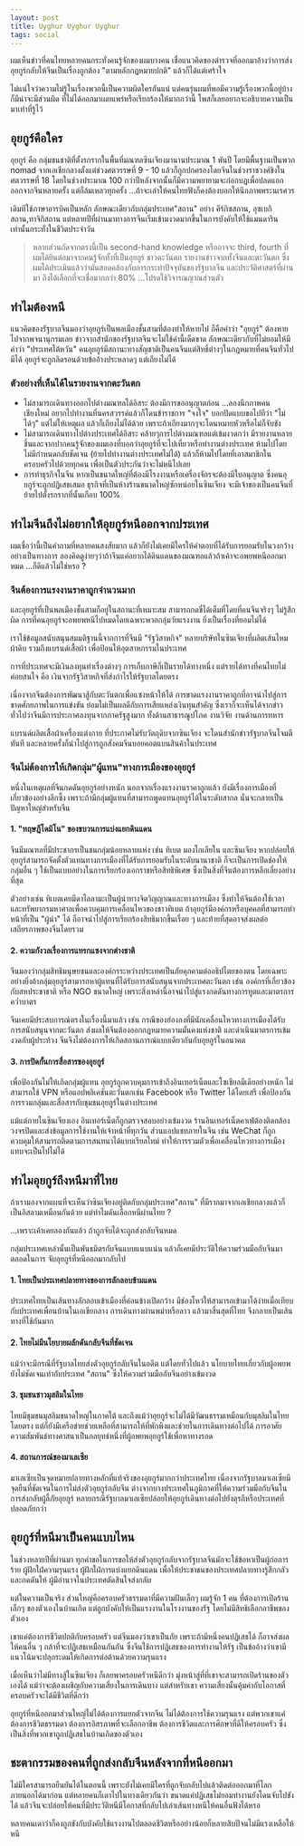 ```yaml
---
layout: post
title: Uyghur Uyghur Uyghur
tags: social
---
```


ผมเห็นข่าวที่คนไทยหลายคนกระทั่งคนรู้จักของผมบางคน
เชื่อแนวคิดของตำรวจที่ออกมาอ้างว่าการส่งอุยกูร์กลับให้จีนเป็นเรื่องถูกต้อง
"ตามหลักกฎหมายปกติ" แล้วก็ได้แต่เศร้าใจ

ไม่แน่ใจว่าความไม่รู้ในเรื่องพวกนี้เป็นความผิดใครกันแน่ แต่คนรุ่นผมที่พอมีความรู้เรื่องพวกนี้อยู่บ้าง
ก็มีน่าจะมีส่วนผิด ที่ไม่ได้ออกมาเผยแพร่หรือเรียกร้องให้มากกว่านี้
โพสก็เลยอยากจะอธิบายความเป็นมาเท่าที่รู้ไว้

## อุยกูร์คือใคร

อุยกูร์ คือ กลุ่มชนชาติที่ตั้งรกรากในพื้นที่มณฑลซินเจียงมานานประมาณ 1 พันปี โดยมีพื้นฐานเป็นพวก
nomad จากเอเชียกลางตั้งแต่ช่วงศตวรรษที่ 9 - 10 แล้วก็ถูกปกครองโดยจีนในช่วงราชวงศ์ชิงในศตวรรษที่
18 โดยในช่วงประมาณ 100 กว่าปีหลังจากนั้นก็มีความพยายามจะก่อกบฎเพื่อปลดแอกออกจากจีนหลายครั้ง
แต่ก็ล้มเหลวทุกครั้ง ...ถ้าจะเล่าให้คนไทยฟังก็คงต้องบอกให้นึกภาพพระนเรศวร

เดิมทีใช้ภาษาอารบิคเป็นหลัก ลักษณะเดียวกับกลุ่มประเทศ"สถาน"
อย่าง คีร์กิซสถาน, อุซเบกิสถาน,ทาจิกิสถาน
แต่หลายปีที่ผ่านมาทางการจีนเริ่มเข้ามงวดมากขึ้นในการบังคับให้ใช้แมนดารินเท่านั้นกระทั่งในชีวิตประจำวัน

> หลายส่วนถัดจากตรงนี้เป็น second-hand knowledge หรืออาจจะ third, fourth
  ที่ผมได้ยินต่อมาจากคนรู้จักทั้งที่เป็นอุยกูร์ ชาวตะวันตก รายงานข่าวจากทั้งจีนและตะวันตก
  ซึ่งผมได้ประเมินแล้วว่ามันสอดคล้องกับการกระทำปัจจุบันของรัฐบาลจีน
  และประวัติศาสตร์ที่ผ่านมา ถึงได้เลือกที่จะเชื่อมากกว่า 80% ...โปรดใช้วิจารณญาณส่วนตัว

## ทำไมต้องหนี

แนวคิดของรัฐบาลจีนมองว่าอุยกูร์เป็นพลเมืองชั้นสามที่ต้องทำให้หายไป ก็คือคำว่า "อุยกูร์"
ต้องหายไปจากพจนานุกรมเลย ข่าวจากสำนักของรัฐบาลจีนจะไม่ใช้คำนี้เด็ดขาด
ลักษณะเดียวกับที่ไม่ยอมให้มีคำว่า "ประเทศไต้หวัน"
คนอุยกูร์มีสถานะทางสัญชาติเป็นคนจีนแต่สิทธิ์ต่างๆในกฎหมายที่คนจีนทั่วไปมีได้
อุยกูร์จะถูกลิดรอนด้วยข้ออ้างประหลาดๆ แต่เถียงไม่ได้

### ตัวอย่างที่เห็นได้ในรายงานจากตะวันตก

- ไม่สามารถเดินทางออกไปต่างมณฑลได้อิสระ ต้องมีการขออนุญาตก่อน ...ลองนึกภาพคนเชียงใหม่
  อยากไปทำงานที่นครสวรรค์แล้วก็โดนข้าราชการ "จงใจ" บอกปัดแบบขอไปทีว่า "ไม่ได้ๆ"
  แต่ไม่ให้เหตุผล แล้วก็เถียงไม่ได้ด้วย เพราะถ้าเถียงมากๆจะโดนหมายหัวหรือไม่ก็จับขัง
- ไม่สามารถเดินทางไปต่างประเทศได้อิสระ คล้ายๆการไปต่างมณฑลแต่เข้มงวดกว่า
  มีรายงานหลายชิ้นและจากปากคนรู้จักของผมเองที่บอกว่าอุยกูร์ที่จะไปเที่ยวหรือทำงานต่างประเทศ
  ห้ามไปโดยไม่มีกำหนดกลับชัดเจน (ย้ายไปทำงานต่างประเทศไม่ได้) แล้วก็ห้ามไปโดยที่เอาสมาชิกในครอบครัวไปด้วยทุกคน เพื่อเป็นตัวประกันว่าจะไม่หนีไปเลย
- การทำธุรกิจในจีน หากเป็นขนาดใหญ่ที่ต้องมีโรงงานหรือเครื่องจักรจะต้องมีใบอนุญาต
  ซึ่งคนอุยกูร์จะถูกปฏิเสธเสมอ ธุรกิจที่เป็นห้างร้านขนาดใหญ่ซักหน่อยในซินเจียง
  จะมีเจ้าของเป็นคนจีนที่ย้ายไปตั้งรกรากที่นั้นเกือบ 100%

## ทำไมจีนถึงไม่อยากให้อุยกูร์หนีออกจากประเทศ

ผมเชื่อว่านี้เป็นคำถามที่หลายคนสงสัยมาก
แล้วก็ยังไม่เคยมีใครให้คำตอบที่ได้รับการยอมรับในวงกว้างอย่างเป็นทางการ
ลองคิดดูง่ายๆว่าถ้าจีนแค่อยากได้ดินแดนของมณฑลแล้วถ้าเค้าจะอพยพหนีออกมาหมด ...ก็ดีแล้วไม่ใช่หรอ ?

### จีนต้องการแรงงานราคาถูกจำนวนมาก

และอุยกูร์ที่เป็นพลเมืองชั้นสามก็อยู่ในสถานะที่เหมาะสม สามารถกดขี่ได้เต็มที่โดยที่คนจีนจริงๆ
ไม่รู้สึกผิด การที่คนอุยกูร์จะอพยพหนีไปหมดโดยเฉพาะพวกกลุ่มวัยแรงงาน ยิ่งเป็นเรื่องที่ยอมไม่ได้

เราใช้ข้อมูลสนับสนุนสมมติฐานนี้จากการที่จีนมี "รัฐวิสาหกิจ" หลายบริษัทในซินเจียงที่ผลิตเส้นไหม ผ้าดิบ
รวมถึงแบรนด์เสื้อผ้า เพื่อป้อนให้อุตสาหกรรมในประเทศ

การที่ประเทศจะมีเงินลงทุนทำเรื่องต่างๆ การเก็บภาษีก็เป็นรายได้ทางหนึ่ง แต่รายได้ทางที่คนไทยไม่ค่อยสนใจ คือ
เงินจากรัฐวิสาหกิจที่ส่งกำไรให้รัฐบาลโดยตรง

เนื่องจากจีนต้องการพัฒนาสู้กับตะวันตกเพื่อแซงหน้าให้ได้
การขาดแรงงานราคาถูกที่อาจนำไปสู่การขาดศักยภาพในการแข่งขัน
ย่อมไม่เป็นผลดีกับการเสียแหล่งเงินทุนสำคัญ
ซึ่งเราก็จะเห็นได้จากข่าวทั่วไปว่าจีนมีการประกาศลงทุนจากภาครัฐสูงมาก ทั้งด้านสาธารณูปโภค งานวิจัย งานด้านการทหาร

แบรนด์ผลิตเสื้อผ้าเครื่องแต่งกาย ที่ประกาศไม่รับวัตถุดิบจากซินเจียง
จะโดนสำนักข่าวรัฐบาลจีนโจมตีทันที และหลายครั้งก็นำไปสู่การถูกสังคมจีนบอยคอตแบนสินค้าในประเทศ

### จีนไม่ต้องการให้เกิดกลุ่ม"ผู้แทน"ทางการเมืองของอุยกูร์

หนึ่งในเหตุผลที่จีนกดดันอุยกูร์อย่างหนัก นอกจากเรื่องแรงงานราคาถูกแล้ว
ยังมีเรื่องการเมืองที่เกี่ยวข้องอย่างลึกซึ้ง เพราะถ้ามีกลุ่มผู้แทนที่สามารถพูดแทนอุยกูร์ได้ในระดับสากล
นั่นจะกลายเป็นปัญหาใหญ่สำหรับจีน

#### 1. "ทฤษฎีโดมิโน" ของขบวนการแบ่งแยกดินแดน

จีนมีมณฑลที่มีประชากรเป็นชนกลุ่มน้อยหลายแห่ง เช่น ทิเบต มองโกเลียใน และซินเจียง
หากปล่อยให้อุยกูร์สามารถจัดตั้งตัวแทนทางการเมืองที่ได้รับการยอมรับในระดับนานาชาติ
ก็จะเป็นการเปิดช่องให้กลุ่มอื่น ๆ ใช้เป็นแบบอย่างในการเรียกร้องเอกราชหรือสิทธิพิเศษ
ซึ่งเป็นสิ่งที่จีนต้องการหลีกเลี่ยงอย่างที่สุด

ตัวอย่างเช่น ทิเบตเคยมีดาไลลามะเป็นผู้นำทางจิตวิญญาณและทางการเมือง
ซึ่งทำให้จีนต้องใช้เวลาและทรัพยากรมหาศาลเพื่อควบคุมการเคลื่อนไหวของชาวทิเบต
ถ้าอุยกูร์มีองค์กรหรือบุคคลที่สามารถทำหน้าที่เป็น "ผู้นำ" ได้
ก็อาจนำไปสู่การเรียกร้องสิทธิมากขึ้นเรื่อย ๆ และท้ายที่สุดอาจส่งผลต่อเสถียรภาพของจีนโดยรวม

#### 2. ความกังวลเรื่องการแทรกแซงจากต่างชาติ

จีนมองว่ากลุ่มสิทธิมนุษยชนและองค์กรระหว่างประเทศเป็นภัยคุกคามต่ออธิปไตยของตน
โดยเฉพาะอย่างยิ่งถ้ากลุ่มอุยกูร์สามารถหาผู้แทนที่ได้รับการสนับสนุนจากประเทศตะวันตก เช่น
องค์กรที่เกี่ยวข้องกับสหประชาชาติ หรือ NGO ขนาดใหญ่
เพราะสิ่งเหล่านี้อาจนำไปสู่แรงกดดันทางการทูตและมาตรการคว่ำบาตร

จีนเคยมีประสบการณ์ตรงในเรื่องนี้มาแล้ว เช่น
กรณีของฮ่องกงที่มีนักเคลื่อนไหวทางการเมืองได้รับการสนับสนุนจากตะวันตก
ส่งผลให้จีนต้องออกกฎหมายความมั่นคงแห่งชาติ และดำเนินมาตรการเข้มงวดกับผู้ประท้วง
จีนจึงไม่ต้องการให้เกิดสถานการณ์แบบเดียวกันกับอุยกูร์ในอนาคต

#### 3. การปิดกั้นการสื่อสารของอุยกูร์

เพื่อป้องกันไม่ให้เกิดกลุ่มผู้แทน อุยกูร์ถูกควบคุมการเข้าถึงอินเทอร์เน็ตและโซเชียลมีเดียอย่างหนัก
ไม่สามารถใช้ VPN หรือแอปพลิเคชันตะวันตกเช่น Facebook หรือ Twitter ได้โดยเสรี
เพื่อป้องกันการรวมกลุ่มและสื่อสารกับชุมชนอุยกูร์ในต่างประเทศ

แม้แต่ภายในซินเจียงเอง อินเทอร์เน็ตก็ถูกตรวจสอบอย่างเข้มงวด
ร้านอินเทอร์เน็ตคาเฟ่ต้องติดกล้องวงจรปิดและส่งข้อมูลการใช้งานให้เจ้าหน้าที่ทุกวัน ส่วนแอปแชทภายในจีน
เช่น WeChat ก็ถูกควบคุมให้สามารถติดตามการสนทนาได้แบบเรียลไทม์
ทำให้การรวมตัวเพื่อเคลื่อนไหวทางการเมืองแทบจะเป็นไปไม่ได้

## ทำไมอุยกูร์ถึงหนีมาที่ไทย

ถ้าเรามองจากแผนที่จะเห็นว่าซินเจียงอยู่ติดกับกลุ่มประเทศ"สถาน"
ที่มีรากมาจากเอเชียกลางแล้วก็เป็นอิสลามเหมือนกันด้วย แต่ทำไมดันเลือกหนีผ่านไทย ?

...เพราะเค้าเคยลองกันแล้ว ถ้าถูกจับได้จะถูกส่งกลับจีนหมด

กลุ่มประเทศเหล่านั้นเป็นพันธมิตรกับจีนแบบแนบแน่น แล้วก็เคยมีประวัติให้ความร่วมมือกับจีนมาตลอดในการ
จับอุยกูร์ที่หนีออกมากลับไป

#### 1. ไทยเป็นประเทศปลายทางของการลักลอบข้ามแดน

ประเทศไทยเป็นเส้นทางลักลอบเข้าเมืองที่ค่อนข้างเปิดกว้าง
มีช่องโหว่ให้สามารถเข้ามาได้ง่ายเมื่อเทียบกับประเทศเพื่อนบ้านในเอเชียกลาง
การเดินทางผ่านพม่าหรือลาว แล้วมาสิ้นสุดที่ไทย จึงกลายเป็นเส้นทางที่ใช้กันมาก

#### 2. ไทยไม่มีนโยบายผลักดันกลับจีนที่ชัดเจน

แม้ว่าจะมีกรณีที่รัฐบาลไทยส่งตัวอุยกูร์กลับจีนในอดีต แต่โดยทั่วไปแล้ว
นโยบายไทยเกี่ยวกับผู้อพยพยังไม่ชัดเจนเท่ากับประเทศ "สถาน" ซึ่งให้ความร่วมมือกับจีนอย่างเข้มงวด

#### 3. ชุมชนชาวมุสลิมในไทย

ไทยมีชุมชนมุสลิมขนาดใหญ่ในภาคใต้ และถึงแม้ว่าอุยกูร์จะไม่ได้มีวัฒนธรรมเหมือนกับมุสลิมในไทยโดยตรง
แต่ก็ยังมีเครือข่ายช่วยเหลือที่สามารถให้ที่พักพิงและช่วยในการเดินทางต่อไปได้
การอาศัยความสัมพันธ์ทางศาสนาเป็นกลยุทธ์หนึ่งที่ผู้อพยพอุยกูร์ใช้เพื่อหาทางรอด

#### 4. สถานการณ์ของมาเลเซีย

มาเลเซียเป็นจุดหมายปลายทางหลักที่แท้จริงของอุยกูร์มากกว่าประเทศไทย
เนื่องจากรัฐบาลมาเลเซียมีจุดยืนที่ชัดเจนในการไม่ส่งตัวอุยกูร์กลับจีน
ต่างจากบางประเทศในภูมิภาคที่ให้ความร่วมมือกับจีนในการส่งกลับผู้ลี้ภัยอุยกูร์
หลายกรณีรัฐบาลมาเลเซียปล่อยให้อุยกูร์เดินทางต่อไปยังตุรกีหรือประเทศที่ปลอดภัยกว่า

## อุยกูร์ที่หนีมาเป็นคนแบบไหน

ในช่วงหลายปีที่ผ่านมา ทุกคำขอในการขอให้ส่งตัวอุยกูร์กลับจากรัฐบาลจีนมักจะใช้ข้อหาเป็นผู้ก่อการร้าย
ผู้ฝักใฝ่ความรุนแรง ผู้ฝักใฝ่การแบ่งแยกดินแดน เพื่อให้ประชาชนของประเทศปลายทางรู้สึกกลัวและกดดันให้
ผู้มีอำนาจในประเทศตัดสินใจส่งกลับ

แต่ในความเป็นจริง ส่วนใหญ่คือครอบครัวธรรมดาที่มีความฝันเล็กๆ ผมรู้จัก 1 คน ที่ต้องการเปิดร้านเล็กๆ
ของตัวเองในบ้านเกิด แต่ถูกบังคับให้เป็นแรงงานในโรงงานของรัฐ โดยไม่มีสิทธิเลือกอาชีพของตัวเอง

เขาแค่ต้องการชีวิตปกติกับครอบครัว แต่จีนมองว่าเขาเป็นภัย เพราะถ้ามีหนึ่งคนปฏิเสธได้
ก็อาจส่งผลให้คนอื่น ๆ กล้าที่จะปฏิเสธเหมือนกันกัน
ซึ่งจีนใช้การปฏิเสธของการทำงานให้รัฐ
เป็นข้ออ้างว่าเขามีแนวโน้มจะปลุกระดมให้เกิดการต่อต้านด้วยความรุนแรง

เมื่อเห็นว่าไม่มีทางสู้ในซินเจียง ก็เลยพาครอบครัวหนีดีกว่า
มุ่งหน้าสู่ที่ที่เขาจะสามารถเปิดร้านของตัวเองได้ แม้ว่าจะต้องเผชิญกับความเสี่ยงในการเดินทาง
แต่สำหรับเขา ความเสี่ยงนั้นคุ้มค่ากับโอกาสที่ครอบครัวจะได้มีชีวิตที่ดีกว่า

อุยกูร์ที่หนีออกมาส่วนใหญ่ไม่ได้ต้องการแยกตัวจากจีน ไม่ได้ต้องการใช้ความรุนแรง
แต่พวกเขาแค่ต้องการชีวิตธรรมดา ต้องการอิสรภาพที่จะเลือกอาชีพ
ต้องการชีวิตและการศึกษาที่ดีให้ครอบครัว ซึ่งเป็นสิ่งที่พวกเขาถูกปฏิเสธในบ้านเกิดของตัวเอง

## ชะตากรรมของคนที่ถูกส่งกลับจีนหลังจากที่หนีออกมา

ไม่มีใครสามารถยืนยันได้ในตอนนี้
เพราะยังไม่เคยมีใครที่ถูกจับกลับไปแล้วติดต่อออกมาที่โลกภายนอกได้มาก่อน
แต่หลายคนก็เดาไปในทางเดียวกันว่า ขนาดแค่ปฏิเสธไม่ยอมทำงานยังโดนจับไปขังได้
แล้วจีนจะปล่อยให้คนที่มีประวัติหนีมีโอกาสที่กลับไปเล่าเส้นทางหนีให้คนอื่นฟังได้หรอ

หลายคนเดาว่าก็คงถูกขังกับบังคับใช้แรงงานไปตลอดชีวิตหรืออย่างน้อยก็หลายสิบปีจนไม่มีแรงเหลือให้หนี
